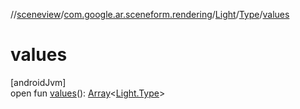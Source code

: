 //[sceneview](../../../../index.md)/[com.google.ar.sceneform.rendering](../../index.md)/[Light](../index.md)/[Type](index.md)/[values](values.md)

# values

[androidJvm]\
open fun [values](values.md)(): [Array](https://kotlinlang.org/api/latest/jvm/stdlib/kotlin/-array/index.html)&lt;[Light.Type](index.md)&gt;
